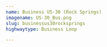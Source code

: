```yaml
---
name: Business US-30 (Rock Springs)
imagename: US-30_Bus.png
slug: businessus30rocksprings
highwaytype: Business Loop

---
```

